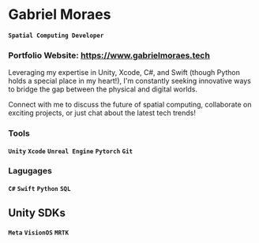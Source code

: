 # Gabriel Moraes

**` Spatial Computing Developer `**

### Portfolio Website: https://www.gabrielmoraes.tech


 Leveraging my expertise in Unity, Xcode, C#, and Swift (though Python holds a special place in my heart!), I'm constantly seeking innovative ways to bridge the gap between the physical and digital worlds.

 Connect with me to discuss the future of spatial computing, collaborate on exciting projects, or just chat about the latest tech trends!

 ### Tools
 **`Unity`**  **`Xcode`**  **`Unreal Engine`** **`Pytorch`** **`Git`**

 ### Lagugages
 **`C#`**  **`Swift`** **`Python`** **`SQL`**

## Unity SDKs
 **`Meta`**  **`VisionOS`** **`MRTK`**
